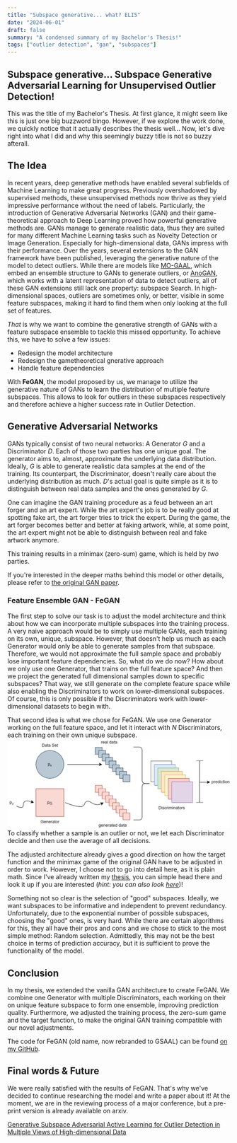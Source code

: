 ```yaml
---
title: "Subspace generative... what? ELI5"
date: "2024-06-01"
draft: false
summary: "A condensed summary of my Bachelor's Thesis!"
tags: ["outlier detection", "gan", "subspaces"]
---
```


## Subspace generative... Subspace Generative Adversarial Learning for Unsupervised Outlier Detection!
This was the title of my Bachelor's Thesis.
At first glance, it might seem like this is just one big buzzword bingo.
However, if we explore the work done, we quickly notice that it actually describes the thesis well...
Now, let's dive right into what I did and why this seemingly buzzy title is not so buzzy afterall.

## The Idea
In recent years, deep generative methods have enabled several subfields of Machine Learning to make great progress. 
Previously overshadowed by supervised methods, these unsupervised methods now thrive as they yield impressive performance without the need of labels. 
Particularly, the introduction of Generative Adversarial Networks (GAN) and their game-theoretical approach to Deep Learning proved how powerful generative methods are. 
GANs manage to generate realistic data, thus they are suited for many different Machine Learning tasks such as Novelty Detection or Image Generation. 
Especially for high-dimensional data, GANs impress with their performance.
Over the years, several extensions to the GAN framework have been published, leveraging the generative nature of the model to detect outliers. 
While there are models like [MO-GAAL](https://arxiv.org/abs/1809.10816), which embed an ensemble structure to GANs to generate outliers, or [AnoGAN](https://arxiv.org/abs/1703.05921), which works with a latent representation of data to detect outliers, all of these GAN extensions still lack one property: subspace Search. In high-dimensional spaces, outliers are sometimes only, or better, visible in some feature subspaces, making it hard to find them when only looking at the full set of features.

*That* is why we want to combine the generative strength of GANs with a feature subspace ensemble to tackle this missed opportunity. 
To achieve this, we have to solve a few issues:
- Redesign the model architecture
- Redesign the gametheoretical gnerative approach
- Handle feature dependencies

With **FeGAN**, the model proposed by us, we manage to utilize the generative nature of GANs to learn the distribution of multiple feature subspaces.
This allows to look for outliers in these subspaces respectively and therefore achieve a higher success rate in Outlier Detection.


## Generative Adversarial Networks
GANs typically consist of two neural networks: A Generator *G* and a Discriminator *D*.
Each of those two parties has one unique goal. The generator aims to, almost, approximate the underlying data distribution. Ideally, *G* is able to generate realistic data samples at the end of the training. Its counterpart, the Discriminator, doesn't really care about the underlying distribution as much. *D*'s actual goal is quite simple as it is to distinguish between real data samples and the ones generated by *G*. 

One can imagine the GAN training procedure as a feud between an art forger and an art expert. While the art expert's job is to be really good at spotting fake art, the art forger tries to trick the expert. During the game, the art forger becomes better and better at faking artwork, while, at some point, the art expert might not be able to distinguish between real and fake artwork anymore. 

This training results in a minimax (zero-sum) game, which is held by *two* parties. 

If you're interested in the deeper maths behind this model or other details, please refer to [the original GAN paper](https://arxiv.org/pdf/1406.2661).
### Feature Ensemble GAN - FeGAN
The first step to solve our task is to adjust the model architecture and think about how we can incorporate multiple subspaces into the training process. 
A very naive approach would be to simply use multiple GANs, each training on its own, unique, subspace. However, that doesn't help us much as each Generator would only be able to generate samples from that subspace. Therefore, we would not approximate the full sample space and probably lose important feature dependencies. So, what do we do now? How about we only use one Generator, that trains on the full feature space? And then we project the generated full dimensional samples down to specific subspaces? That way, we still generate on the complete feature space while also enabling the Discriminators to work on lower-dimensional subspaces. Of course, this is only possible if the Discriminators work with lower-dimensional datasets to begin with.

That second idea is what we chose for FeGAN. We use one Generator working on the full feature space, and let it interact with *N* Discriminators, each training on their own unique subspace. 
![image](architecture.png)
To classify whether a sample is an outlier or not, we let each Discriminator decide and then use the average of all decisions.

The adjusted architecture already gives a good direction on how the target function and the minimax game of the original GAN have to be adjusted in order to work. However, I choose not to go into detail here, as it is plain math. Since I've already written my [thesis](thesis.pdf), you can simple head there and look it up if you are interested (_hint: you can also look [here](https://arxiv.org/pdf/2404.14451)_)! 

Something not so clear is the selection of "good" subspaces. 
Ideally, we want subspaces to be informative and independent to prevent redundancy.
Unfortunately, due to the exponential number of possible subspaces, choosing the "good" ones, is very hard. 
While there are certain algorithms for this, they all have their pros and cons and we chose to stick to the most simple method: Random selection. 
Admittedly, this may not be the best choice in terms of prediction accuracy, but it is sufficient to prove the functionality of the model.
## Conclusion
In my thesis, we extended the vanilla GAN architecture to create FeGAN. 
We combine one Generator with multiple Discriminators, each working on their on unique feature subspace to form one ensemble, improving prediction quality. Furthermore, we adjusted the training process, the zero-sum game and the target function, to make the original GAN training compatible with our novel adjustments.

The code for FeGAN (old name, now rebranded to GSAAL) can be found [on my GitHub](https://github.com/WamboDNS/GSAAL).
## Final words & Future
We were really satisfied with the results of FeGAN. That's why we've decided to continue researching the model and write a paper about it! At the moment, we are in the reviewing process of a major conference, but a pre-print version is already available on arxiv.

[Generative Subspace Adversarial Active Learning for Outlier Detection in Multiple Views of High-dimensional Data](https://arxiv.org/abs/2404.14451)